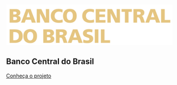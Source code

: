 <img src="img/logo.png" width="450" >
<h2 class = title2>Banco Central do Brasil</h2>

[Conheça o projeto](home.md)
